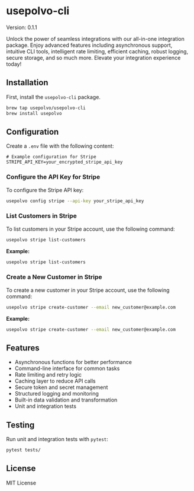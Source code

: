# usepolvo-cli

Version: 0.1.1

Unlock the power of seamless integrations with our all-in-one integration package. Enjoy advanced features including asynchronous support, intuitive CLI tools, intelligent rate limiting, efficient caching, robust logging, secure storage, and so much more. Elevate your integration experience today!

## Installation

First, install the `usepolvo-cli` package.

```bash
brew tap usepolvo/usepolvo-cli
brew install usepolvo
```

## Configuration

Create a `.env` file with the following content:

```env
# Example configuration for Stripe
STRIPE_API_KEY=your_encrypted_stripe_api_key
```

### Configure the API Key for Stripe

To configure the Stripe API key:

```bash
usepolvo config stripe --api-key your_stripe_api_key
```

### List Customers in Stripe

To list customers in your Stripe account, use the following command:

```bash
usepolvo stripe list-customers
```

**Example:**

```bash
usepolvo stripe list-customers
```

### Create a New Customer in Stripe

To create a new customer in your Stripe account, use the following command:

```bash
usepolvo stripe create-customer --email new_customer@example.com
```

**Example:**

```bash
usepolvo stripe create-customer --email new_customer@example.com
```

## Features

- Asynchronous functions for better performance
- Command-line interface for common tasks
- Rate limiting and retry logic
- Caching layer to reduce API calls
- Secure token and secret management
- Structured logging and monitoring
- Built-in data validation and transformation
- Unit and integration tests

## Testing

Run unit and integration tests with `pytest`:

```bash
pytest tests/
```

## License

MIT License
